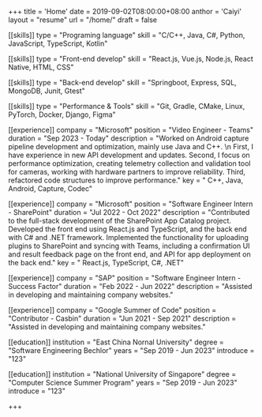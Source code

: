 +++
title = 'Home'
date = 2019-09-02T08:00:00+08:00
anthor = 'Caiyi'
layout = "resume"
url = "/home/"
draft = false

[[skills]]
type = "Programing language"
skill = "C/C++, Java, C#, Python, JavaScript, TypeScript, Kotlin"

[[skills]]
type = "Front-end develop"
skill = "React.js, Vue.js, Node.js, React Native, HTML, CSS"

[[skills]]
type = "Back-end develop"
skill = "Springboot, Express, SQL, MongoDB, Junit, Gtest"

[[skills]]
type = "Performance & Tools"
skill = "Git, Gradle, CMake, Linux, PyTorch, Docker, Django, Figma"


[[experience]]
company = "Microsoft"
position = "Video Engineer - Teams"
duration = "Sep 2023 - Today"
description = "Worked on Android capture pipeline development and optimization, mainly use Java and C++. \n First, I have experience in new API development and updates. Second, I focus on performance optimization, creating telemetry collection and validation tool for cameras, working with hardware partners to improve reliability. Third, refactored code structures to improve performance."
key = " C++, Java, Android, Capture, Codec"

[[experience]]
company = "Microsoft"
position = "Software Engineer Intern - SharePoint"
duration = "Jul 2022 - Oct 2022"
description = "Contributed to the full-stack development of the SharePoint App Catalog project. Developed the front end using React.js and TypeScript, and the back end with C# and .NET framework. Implemented the functionality for uploading plugins to SharePoint and syncing with Teams, including a confirmation UI and result feedback page on the front end, and API for app deployment on the back end."
key = " React.js, TypeScript, C#, .NET"

[[experience]]
company = "SAP"
position = "Software Engineer Intern - Success Factor"
duration = "Feb 2022 - Jun 2022"
description = "Assisted in developing and maintaining company websites."

[[experience]]
company = "Google Summer of Code"
position = "Contributor  - Casbin"
duration = "Jun 2021 - Sep 2021"
description = "Assisted in developing and maintaining company websites."

[[education]]
institution = "East China Nornal University"
degree = "Software Engineering Bechlor"
years = "Sep 2019 - Jun 2023"
introduce = "123"

[[education]]
institution = "National University of Singapore"
degree = "Computer Science Summer Program"
years = "Sep 2019 - Jun 2023"
introduce = "123"

+++

